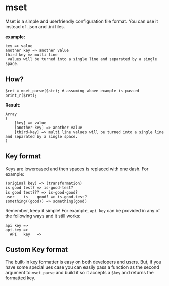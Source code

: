 # mset

Mset is a simple and userfriendly configuration file format. You can use it instead of .json and .ini files.

**example:**

```
key => value
another key => another value
third key => multi line
 values will be turned into a single line and separated by a single space.
```

## How?

```
$ret = mset_parse($str); # assuming above example is passed
print_r($ret);
```

**Result:**

```
Array
(
    [key] => value
    [another-key] => another value
    [third-key] => multi line values will be turned into a single line and separated by a single space.
)
```

## Key format

Keys are lowercased and then spaces is replaced with one dash. For example:

```
(original key) => (transformation)
is good test? => is-good-test?
is good test??? => is-good-good?
user    is    good? => is-good-test?
something((good)) => something(good)
```

Remember, keep it simple! For example, `api key` can be provided in any of the following ways and it still works:

```
api key =>
api-key =>
  API   key   =>
```

## Custom Key format

The built-in key formatter is easy on both developers and users. But, if you have some special ues case
you can easily pass a function as the second argument to `mset_parse` and build it so it accepts a `$key` 
and returns the formatted key.


